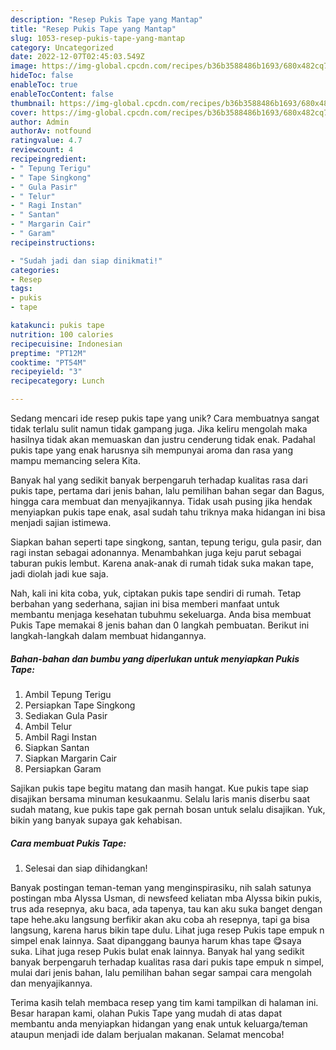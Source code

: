 ```yaml
---
description: "Resep Pukis Tape yang Mantap"
title: "Resep Pukis Tape yang Mantap"
slug: 1053-resep-pukis-tape-yang-mantap
category: Uncategorized
date: 2022-12-07T02:45:03.549Z
image: https://img-global.cpcdn.com/recipes/b36b3588486b1693/680x482cq70/pukis-tape-foto-resep-utama.jpg
hideToc: false
enableToc: true
enableTocContent: false
thumbnail: https://img-global.cpcdn.com/recipes/b36b3588486b1693/680x482cq70/pukis-tape-foto-resep-utama.jpg
cover: https://img-global.cpcdn.com/recipes/b36b3588486b1693/680x482cq70/pukis-tape-foto-resep-utama.jpg
author: Admin
authorAv: notfound
ratingvalue: 4.7
reviewcount: 4
recipeingredient:
- " Tepung Terigu"
- " Tape Singkong"
- " Gula Pasir"
- " Telur"
- " Ragi Instan"
- " Santan"
- " Margarin Cair"
- " Garam"
recipeinstructions:

- "Sudah jadi dan siap dinikmati!"
categories:
- Resep
tags:
- pukis
- tape

katakunci: pukis tape 
nutrition: 100 calories
recipecuisine: Indonesian
preptime: "PT12M"
cooktime: "PT54M"
recipeyield: "3"
recipecategory: Lunch

---
```





Sedang mencari ide resep pukis tape yang unik? Cara membuatnya sangat tidak terlalu sulit namun tidak gampang juga. Jika keliru mengolah maka hasilnya tidak akan memuaskan dan justru cenderung tidak enak. Padahal pukis tape yang enak harusnya sih mempunyai aroma dan rasa yang mampu memancing selera Kita.





Banyak hal yang sedikit banyak berpengaruh terhadap kualitas rasa dari pukis tape, pertama dari jenis bahan, lalu pemilihan bahan segar dan Bagus, hingga cara membuat dan menyajikannya. Tidak usah pusing jika hendak menyiapkan pukis tape enak,      asal sudah tahu triknya maka hidangan ini bisa menjadi sajian istimewa.














Siapkan bahan seperti tape singkong, santan, tepung terigu, gula pasir, dan ragi instan sebagai adonannya. Menambahkan juga keju parut sebagai taburan pukis lembut. Karena anak-anak di rumah tidak suka makan tape, jadi diolah jadi kue saja.






Nah, kali ini kita coba, yuk, ciptakan pukis tape sendiri di rumah. Tetap berbahan yang sederhana, sajian ini bisa memberi manfaat untuk membantu menjaga kesehatan tubuhmu sekeluarga. Anda bisa membuat Pukis Tape memakai 8 jenis bahan dan 0 langkah pembuatan. Berikut ini langkah-langkah dalam membuat hidangannya.

<!--inarticleads1-->

##### Bahan-bahan dan bumbu yang diperlukan untuk menyiapkan Pukis Tape:

1. Ambil  Tepung Terigu
1. Persiapkan  Tape Singkong
1. Sediakan  Gula Pasir
1. Ambil  Telur
1. Ambil  Ragi Instan
1. Siapkan  Santan
1. Siapkan  Margarin Cair
1. Persiapkan  Garam


Sajikan pukis tape begitu matang dan masih hangat. Kue pukis tape siap disajikan bersama minuman kesukaanmu. Selalu laris manis diserbu saat sudah matang, kue pukis tape gak pernah bosan untuk selalu disajikan. Yuk, bikin yang banyak supaya gak kehabisan. 

<!--inarticleads2-->

##### Cara membuat Pukis Tape:


1. Selesai dan siap dihidangkan!

Banyak postingan teman-teman yang menginspirasiku, nih salah satunya postingan mba Alyssa Usman, di newsfeed keliatan mba Alyssa bikin pukis, trus ada resepnya, aku baca, ada tapenya, tau kan aku suka banget dengan tape hehe.aku langsung berfikir akan aku coba ah resepnya, tapi ga bisa langsung, karena harus bikin tape dulu. Lihat juga resep Pukis tape empuk n simpel enak lainnya. Saat dipanggang baunya harum khas tape 😋saya suka. Lihat juga resep Pukis bulat enak lainnya. Banyak hal yang sedikit banyak berpengaruh terhadap kualitas rasa dari pukis tape empuk n simpel, mulai dari jenis bahan, lalu pemilihan bahan segar sampai cara mengolah dan menyajikannya. 

Terima kasih telah membaca resep yang tim kami tampilkan di halaman ini. Besar harapan kami, olahan Pukis Tape yang mudah di atas dapat membantu anda menyiapkan hidangan yang enak untuk keluarga/teman ataupun menjadi ide dalam berjualan makanan. Selamat mencoba!

